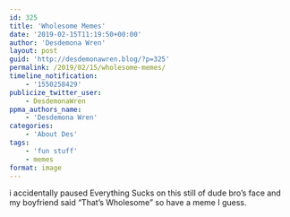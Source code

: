 ```yaml
---
id: 325
title: 'Wholesome Memes'
date: '2019-02-15T11:19:50+00:00'
author: 'Desdemona Wren'
layout: post
guid: 'http://desdemonawren.blog/?p=325'
permalink: /2019/02/15/wholesome-memes/
timeline_notification:
    - '1550258429'
publicize_twitter_user:
    - DesdemonaWren
ppma_authors_name:
    - 'Desdemona Wren'
categories:
    - 'About Des'
tags:
    - 'fun stuff'
    - memes
format: image
---
```


i accidentally paused Everything Sucks on this still of dude bro’s face and my boyfriend said “That’s Wholesome” so have a meme I guess.
